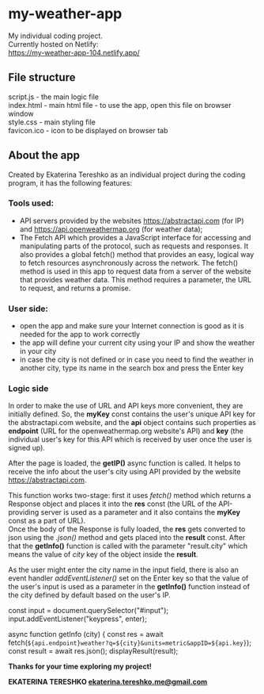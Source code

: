 # my-weather-app

My individual coding project.  
Currently hosted on Netlify:  
https://my-weather-app-104.netlify.app/

## File structure
script.js - the main logic file  
index.html - main html file - to use the app, open this file on browser window  
style.css - main styling file  
favicon.ico - icon to be displayed on browser tab  

## About the app
Created by Ekaterina Tereshko as an individual project during the coding program, it has the following features:

### Tools used:  
- API servers provided by the websites https://abstractapi.com (for IP) and https://api.openweathermap.org (for weather data);
- The Fetch API which provides a JavaScript interface for accessing and manipulating parts of the protocol, such as requests and responses. It also provides a global fetch() method that provides an easy, logical way to fetch resources asynchronously across the network. The fetch() method is used in this app to request data from a server of the website that provides weather data. This method requires a parameter, the URL to request, and returns a promise.

### User side:  
- open the app and make sure your Internet connection is good as it is needed for the app to work correctly  
- the app will define your current city using your IP and show the weather in your city  
- in case the city is not defined or in case you need to find the weather in another city, type its name in the search box and press the Enter key

### Logic side  

In order to make the use of URL and API keys more convenient, they are initially defined.
So, the **myKey** const contains the user's unique API key for the abstractapi.com website, and the **api** object contains such properties as **endpoint** (URL for the openweathermap.org website's API) and **key** (the individual user's key for this API which is received by user once the user is signed up).

After the page is loaded, the **getIP()** async function is called. It helps to receive the info about the user's city using API provided by the website https://abstractapi.com.  

This function works two-stage: first it uses _fetch()_ method which returns a Response object and places it into the **res** const (the URL of the API-providing server is used as a parameter and it also contains the **myKey** const as a part of URL).     
Once the body of the Response is fully loaded, the **res** gets converted to json using the _.json()_ method and gets placed into the **result** const. After that the **getInfo()** function is called with the parameter "result.city" which means the value of _city_ key of the object inside the **result**.  

As the user might enter the city name in the input field, there is also an event handler _addEventListener()_ set on the Enter key so that the value of the user's input is used as a parameter in the **getInfo()** function instead of the city defined by default based on the user's IP.

const input = document.querySelector("#input");
input.addEventListener("keypress", enter);  

async function getInfo (city) {
    const res = await fetch(`${api.endpoint}weather?q=${city}&units=metric&appID=${api.key}`);
    const result = await res.json();
    displayResult(result);


**Thanks for your time exploring my project!**

**EKATERINA TERESHKO
ekaterina.tereshko.me@gmail.com**
